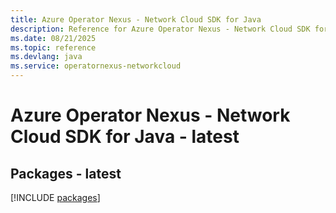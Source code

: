 ```yaml
---
title: Azure Operator Nexus - Network Cloud SDK for Java
description: Reference for Azure Operator Nexus - Network Cloud SDK for Java
ms.date: 08/21/2025
ms.topic: reference
ms.devlang: java
ms.service: operatornexus-networkcloud
---
```

# Azure Operator Nexus - Network Cloud SDK for Java - latest
## Packages - latest
[!INCLUDE [packages](operator-nexus---network-cloud-index.md)]